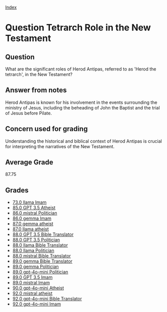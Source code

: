 
[Index](../../index.md)
# Question Tetrarch Role in the New Testament
## Question
What are the significant roles of Herod Antipas, referred to as 'Herod the tetrarch', in the New Testament?

## Answer from notes
Herod Antipas is known for his involvement in the events surrounding the ministry of Jesus, including the beheading of John the Baptist and the trial of Jesus before Pilate.

## Concern used for grading
Understanding the historical and biblical context of Herod Antipas is crucial for interpreting the narratives of the New Testament.

## Average Grade
87.75

## Grades
 * [73.0 llama Imam](../answers/llama_Imam/Tetrarch_Role_in_the_New_Testament.md)
 * [85.0 GPT 3.5 Atheist](../answers/GPT_3.5_Atheist/Tetrarch_Role_in_the_New_Testament.md)
 * [86.0 mistral Politician](../answers/mistral_Politician/Tetrarch_Role_in_the_New_Testament.md)
 * [86.0 gemma Imam](../answers/gemma_Imam/Tetrarch_Role_in_the_New_Testament.md)
 * [87.0 gemma atheist](../answers/gemma_atheist/Tetrarch_Role_in_the_New_Testament.md)
 * [87.0 llama atheist](../answers/llama_atheist/Tetrarch_Role_in_the_New_Testament.md)
 * [88.0 GPT 3.5 Bible Translator](../answers/GPT_3.5_Bible_Translator/Tetrarch_Role_in_the_New_Testament.md)
 * [88.0 GPT 3.5 Politician](../answers/GPT_3.5_Politician/Tetrarch_Role_in_the_New_Testament.md)
 * [88.0 llama Bible Translator](../answers/llama_Bible_Translator/Tetrarch_Role_in_the_New_Testament.md)
 * [88.0 llama Politician](../answers/llama_Politician/Tetrarch_Role_in_the_New_Testament.md)
 * [88.0 mistral Bible Translator](../answers/mistral_Bible_Translator/Tetrarch_Role_in_the_New_Testament.md)
 * [89.0 gemma Bible Translator](../answers/gemma_Bible_Translator/Tetrarch_Role_in_the_New_Testament.md)
 * [89.0 gemma Politician](../answers/gemma_Politician/Tetrarch_Role_in_the_New_Testament.md)
 * [89.0 gpt-4o-mini Politician](../answers/gpt-4o-mini_Politician/Tetrarch_Role_in_the_New_Testament.md)
 * [89.0 GPT 3.5 Imam](../answers/GPT_3.5_Imam/Tetrarch_Role_in_the_New_Testament.md)
 * [89.0 mistral Imam](../answers/mistral_Imam/Tetrarch_Role_in_the_New_Testament.md)
 * [90.0 gpt-4o-mini Atheist](../answers/gpt-4o-mini_Atheist/Tetrarch_Role_in_the_New_Testament.md)
 * [92.0 mistral atheist](../answers/mistral_atheist/Tetrarch_Role_in_the_New_Testament.md)
 * [92.0 gpt-4o-mini Bible Translator](../answers/gpt-4o-mini_Bible_Translator/Tetrarch_Role_in_the_New_Testament.md)
 * [92.0 gpt-4o-mini Imam](../answers/gpt-4o-mini_Imam/Tetrarch_Role_in_the_New_Testament.md)
